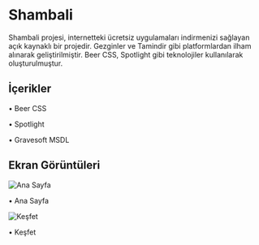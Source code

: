 ﻿
# Shambali

Shambali projesi, internetteki ücretsiz uygulamaları indirmenizi sağlayan açık kaynaklı bir projedir. Gezginler ve Tamindir gibi platformlardan ilham alınarak geliştirilmiştir. Beer CSS, Spotlight gibi teknolojiler kullanılarak oluşturulmuştur.


## İçerikler

•   Beer CSS

•   Spotlight

•   Gravesoft MSDL

## Ekran Görüntüleri

 ![Ana Sayfa](https://shambali.github.io/files/screenshot.png "Ana Sayfa")

•  Ana Sayfa

 ![Keşfet](https://shambali.github.io/files/screenshot2.png "Keşfet")

• Keşfet